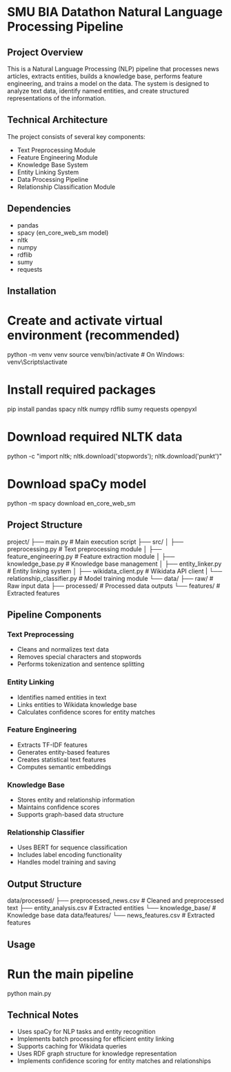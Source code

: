 # SMU BIA Datathon Natural Language Processing Pipeline

## Project Overview
This is a Natural Language Processing (NLP) pipeline that processes news articles, extracts entities, builds a knowledge base, performs feature engineering, and trains a model on the data. The system is designed to analyze text data, identify named entities, and create structured representations of the information.

## Technical Architecture
The project consists of several key components:
- Text Preprocessing Module
- Feature Engineering Module 
- Knowledge Base System
- Entity Linking System
- Data Processing Pipeline
- Relationship Classification Module

## Dependencies
- pandas
- spacy (en_core_web_sm model)
- nltk
- numpy
- rdflib
- sumy
- requests

## Installation
# Create and activate virtual environment (recommended)
python -m venv venv
source venv/bin/activate  # On Windows: venv\Scripts\activate

# Install required packages
pip install pandas spacy nltk numpy rdflib sumy requests openpyxl

# Download required NLTK data
python -c "import nltk; nltk.download('stopwords'); nltk.download('punkt')"

# Download spaCy model
python -m spacy download en_core_web_sm

## Project Structure
project/
├── main.py                    # Main execution script
├── src/
│   ├── preprocessing.py       # Text preprocessing module
│   ├── feature_engineering.py # Feature extraction module
│   ├── knowledge_base.py      # Knowledge base management
│   ├── entity_linker.py      # Entity linking system
│   ├── wikidata_client.py     # Wikidata API client
|   └── relationship_classifier.py     # Model training module
└── data/
    ├── raw/                   # Raw input data
    ├── processed/             # Processed data outputs
    └── features/             # Extracted features

## Pipeline Components

### Text Preprocessing
- Cleans and normalizes text data
- Removes special characters and stopwords
- Performs tokenization and sentence splitting

### Entity Linking
- Identifies named entities in text
- Links entities to Wikidata knowledge base
- Calculates confidence scores for entity matches

### Feature Engineering
- Extracts TF-IDF features
- Generates entity-based features
- Creates statistical text features
- Computes semantic embeddings

### Knowledge Base
- Stores entity and relationship information
- Maintains confidence scores
- Supports graph-based data structure

### Relationship Classifier
- Uses BERT for sequence classification
- Includes label encoding functionality
- Handles model training and saving

## Output Structure
data/processed/
├── preprocessed_news.csv      # Cleaned and preprocessed text
├── entity_analysis.csv        # Extracted entities
└── knowledge_base/           # Knowledge base data
data/features/
└── news_features.csv         # Extracted features

## Usage
# Run the main pipeline
python main.py

## Technical Notes
- Uses spaCy for NLP tasks and entity recognition
- Implements batch processing for efficient entity linking
- Supports caching for Wikidata queries
- Uses RDF graph structure for knowledge representation
- Implements confidence scoring for entity matches and relationships
